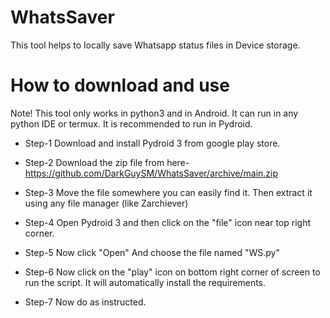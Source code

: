 # WhatsSaver
This tool helps to locally save Whatsapp status files in Device storage.
# How to download and use
Note! This tool only works in python3 and in Android. It can run in any python IDE or termux. It is recommended to run in Pydroid.

* Step-1
Download and install Pydroid 3 from google play store.

* Step-2
Download the zip file from here-  https://github.com/DarkGuySM/WhatsSaver/archive/main.zip

* Step-3
Move the file somewhere you can easily find it. Then extract it using any file manager (like Zarchiever)

* Step-4
Open Pydroid 3 and then click on the "file" icon near top right corner.

* Step-5
Now click "Open" And choose the file named "WS.py"

* Step-6
Now click on the "play" icon on bottom right corner of screen to run the script. It will automatically install the requirements.

* Step-7
Now do as instructed.
